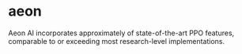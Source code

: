 # aeon
Aeon AI incorporates approximately of state-of-the-art PPO features, comparable to or exceeding most research-level implementations.
